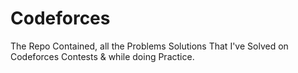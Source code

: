 # Codeforces
The Repo Contained, all the Problems Solutions That I've Solved on Codeforces Contests & while doing Practice.

